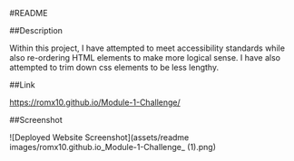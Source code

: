 #README

##Description

Within this project, I have attempted to meet accessibility standards while also re-ordering HTML elements to make more logical sense. I have also attempted to trim down css elements to be less lengthy.

##Link

https://romx10.github.io/Module-1-Challenge/

##Screenshot

![Deployed Website Screenshot](assets/readme images/romx10.github.io_Module-1-Challenge_ (1).png)
